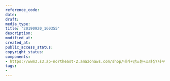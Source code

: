 ```yaml
---
reference_code: 
date: 
draft: 
media_type: 
title: '20190920_160355'
description: 
modified_at: 
created_at: 
public_access_status: 
copyright_status: 
components:
- https://wwm3.s3.ap-northeast-2.amazonaws.com/shop/내가+만드는+소녀상(나무)/나무소녀상/소녀상/20190920_160355.jpg
tags:
- 
---
```


